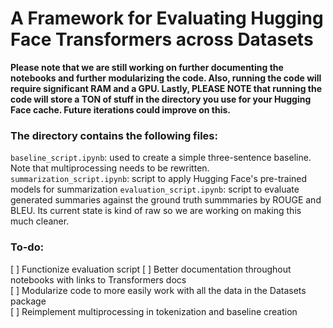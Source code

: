 # A Framework for Evaluating Hugging Face Transformers across Datasets
**Please note that we are still working on further documenting the notebooks and further modularizing the code. Also, running the code will require significant RAM and a GPU. Lastly, PLEASE NOTE that running the code will store a TON of stuff in the directory you use for your Hugging Face cache. Future iterations could improve on this.**

### The directory contains the following files:
```baseline_script.ipynb```: used to create a simple three-sentence baseline. Note that multiprocessing needs to be rewritten.
```summarization_script.ipynb```: script to apply Hugging Face's pre-trained models for summarization
```evaluation_script.ipynb```: script to evaluate generated summaries against the ground truth summmaries by ROUGE and BLEU. Its current state is kind of raw so we are working on making this much cleaner.

### To-do:
[ ] Functionize evaluation script
[ ] Better documentation throughout notebooks with links to Transformers docs <br>
[ ] Modularize code to more easily work with all the data in the Datasets package <br>
[ ] Reimplement multiprocessing in tokenization and baseline creation <br>
